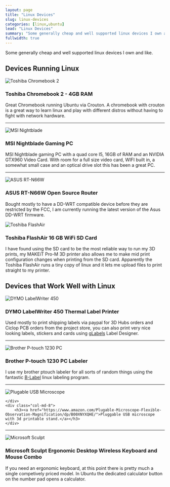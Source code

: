 ```yaml
---
layout: page
title: "Linux Devices"
slug: linux-devices
categories: [linux,ubuntu]
lead: "Linux Devices"
summary: "Some generally cheap and well supported linux devices I own and like."
fullwidth: true
---
```


Some generally cheap and well supported linux devices I own and like.

## Devices Running Linux
<div class="row">
  <div class="col-md-5">
    <img alt="Toshiba Chromebook 2" src="https://garthvh.com//assets/img/linux/chromebook_2.jpg" class="img-responsive img-rounded" />
  </div>
  <div class="col-md-7">
    <h3>Toshiba Chromebook 2 - 4GB RAM</h3>
      <p>Great Chromebook running Ubuntu via Crouton. A chromebook with crouton is a great way to learn linux and play with different distros without having to fight with network hardware.</p>
  </div>
</div>
<hr/>
<div class="row">
  <div class="col-md-5">
    <img alt="MSI Nightblade" src="https://garthvh.com/assets/img/linux/nightblade.jpg" class="img-responsive img-rounded" />

  </div>
  <div class="col-md-7">
    <h3>MSI Nightblade Gaming PC</h3>
    <p>MSI Nightblade gaming PC with a quad core I5, 16GB of RAM and an NVIDIA GTX960 Video Card.  With room for a full size video card, WIFI built in, a somewhat small case and an optical drive slot this has been a great PC.</p>
    </div>
</div>
<hr/>
<div class="row">
  <div class="col-md-5">
    <img alt="ASUS RT-N66W" src="https://garthvh.com/assets/img/linux/asus_rtn66w.jpg" class="img-responsive img-rounded" />

  </div>
  <div class="col-md-7">
    <h3>ASUS RT-N66W Open Source Router</h3>
    <p>Bought mostly to have a DD-WRT compatible device before they are restricted by the FCC, I am currently running the latest version of the Asus DD-WRT firmware.</p>
  </div>
</div>
<div class="row">
  <div class="col-md-5">
    <img alt="Toshiba FlashAir" src="https://garthvh.com/assets/img/linux/flash_air.jpg" class="img-responsive img-rounded" />

  </div>
  <div class="col-md-7">
    <h3>Toshiba FlashAir 16 GB WiFi SD Card</h3>
    <p>I have found using the SD card to be the most reliable way to run my 3D prints, my MAKEiT Pro-M 3D printer also allows me to make mid print configuration changes when printing from the SD card. Apparently the Toshiba FlashAir runs a tiny copy of linux and it lets me upload files to print straight to my printer.</p>
  </div>
</div>

## Devices that Work Well with Linux

<div class="row">
    <div class="col-md-4">
        <img alt="DYMO LabelWriter 450" src="https://garthvh.com/assets/img/linux/Dymo_LabelWriter_450.jpg" class="img-responsive img-rounded" />
    </div>
    <div class="col-md-8">
        <h3>DYMO LabelWriter 450 Thermal Label Printer</h3>
        <p>Used mostly to print shipping labels via paypal for 3D Hubs orders and Ciclop PCB orders from the project store, you can also print very nice looking labels, stickers and cards using <a href="http://glabels.org/" >gLabels</a> Label Designer.</p>
    </div>
 </div>
<hr/>
<div class="row">
    <div class="col-md-4">
        <img alt="Brother P-touch 1230 PC" src="https://garthvh.com/assets/img/linux/ptouch.jpg" class="img-responsive img-rounded" />
    </div>
    <div class="col-md-8">
        <h3>Brother P-touch 1230 PC Labeler</h3>
        <p>I use my brother ptouch labeler for all sorts of random things using the fantastic <a href="http://apz.fi/blabel/">B-Label</a> linux labeling program.</p>
    </div>
</div>
<hr/>
<div class="row">
    <div class="col-md-4">
     <img alt="Plugable USB Microscope" src="https://garthvh.com/assets/img/linux/usb_microscope.jpg" class="img-responsive img-rounded" />
       
    </div>
    <div class="col-md-8">
        <h3><a href="https://www.amazon.com/Plugable-Microscope-Flexible-Observation-Magnification/dp/B00XNYXQHE/">Pluggable USB microscope with 3d printable stand.</a></h3>
    </div>
</div>
<hr/>
<div class="row">
    <div class="col-md-4">
        <img alt="Microsoft Sculpt" src="https://garthvh.com/assets/img/linux/sculpt.JPG" class="img-responsive img-rounded" />
    </div>
    <div class="col-md-8">
        <h3>Microsoft Sculpt Ergonomic Desktop Wireless Keyboard and Mouse Combo</h3>
        <p>If you need an ergonomic keyboard, at this point there is pretty much a single competively priced model. In Ubuntu the dedicated calculator button on the number pad opens a calculator.</p>
    </div>
</div>